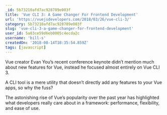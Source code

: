 ```yaml
---
_id: 5b73210afd7ac928789e003f
title: 'Vue CLI 3: A Game Changer For Frontend Development'
url: 'https://vuejsdevelopers.com/2018/03/26/vue-cli-3/'
category: 5b73210afd7ac928789e003f
slug: 'vue-cli-3-a-game-changer-for-frontend-development'
user_id: 5a83ce59d6eb0005c4ecda2c
username: 'bill-s'
createdOn: '2018-08-14T18:35:54.859Z'
tags: [javascript]
---
```


Vue creator Evan You’s recent conference keynote didn’t mention much about new features for Vue, instead he focused almost entirely on Vue CLI 3.

A CLI tool is a mere utility that doesn’t directly add any features to your Vue apps, so why the fuss?

The astonishing rise of Vue’s popularity over the past year has highlighted what developers really care about in a framework: performance, flexibility, and ease of use.
